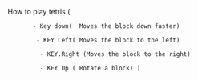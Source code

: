  How to play tetris (
           
           - Key down(  Moves the block down faster)
    
            - KEY Left( Moves the block to the left)
      
             - KEY.Right (Moves the block to the right)
           
             - KEY Up ( Rotate a block) )
        
